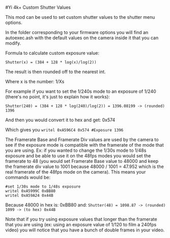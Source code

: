 #Yi 4k+ Custom Shutter Values 

This mod can be used to set custom shutter values to the shutter menu options.

In the folder corresponding to your firmware options you will find an 
autoexec.ash with the default values on the camera inside it that you can 
modify.

Formula to calculate custom exposure value: 

```Shutter(x) = (384 + 128 * log(x)/log(2))```

The result is then rounded off to the nearest int.

Where x is the number: 1/Xs

For example if you want to set the 1/240s mode to an exposure of 1/240 (there's 
no point, it's just to explain how it works):

```Shutter(240) = (384 + 128 * log(240)/log(2)) = 1396.08199 -> (rounded) 1396```

And then you would convert it to hex and get: 0x574

Which gives you ```writel 0xA596C4 0x574 #Exposure 1396```

The Framerate Base and Framerate Div values are used by the camera to see if 
the exposure mode is compatible with the framerate of the mode that you are 
using. Ex: if you wanted to change the 1/30s mode to 1/48s exposure and be able 
to use it on the 48fps modes you would set the framerate to 48 (you would set 
Framerate Base value to 48000 and keep the framerate div value to 1001 because 
48000 / 1001 = 47.952 which is the real framerate of the 48fps mode on the 
camera). This means your commands would be:

```
#set 1/30s mode to 1/48s exposure
writel 0xA5999C 0xBB80
writel 0xA59A24 0x44B
```

Because 48000 in hex is: 0xBB80 and: ```Shutter(48) = 1098.87 -> (rounded) 1099 -> (to hex) 0x44B```

Note that if you try using exposure values that longer than the framerate that 
you are using (ex: using an exposure value of 1/120 to film a 240fps video) you 
will notice that you have a bunch of double frames in your video.
